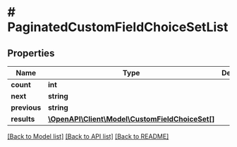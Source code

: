 # # PaginatedCustomFieldChoiceSetList

## Properties

Name | Type | Description | Notes
------------ | ------------- | ------------- | -------------
**count** | **int** |  |
**next** | **string** |  | [optional]
**previous** | **string** |  | [optional]
**results** | [**\OpenAPI\Client\Model\CustomFieldChoiceSet[]**](CustomFieldChoiceSet.md) |  |

[[Back to Model list]](../../README.md#models) [[Back to API list]](../../README.md#endpoints) [[Back to README]](../../README.md)
